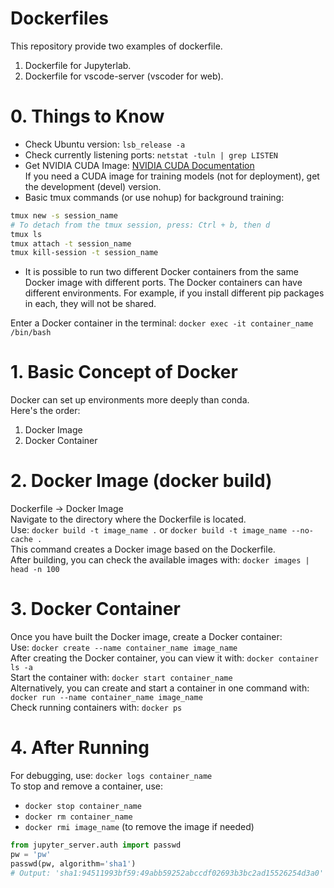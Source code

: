 # Dockerfiles  

This repository provide two examples of dockerfile.  
1. Dockerfile for Jupyterlab.
2. Dockerfile for vscode-server (vscoder for web).  

# 0. Things to Know  
- Check Ubuntu version: `lsb_release -a`  
- Check currently listening ports: `netstat -tuln | grep LISTEN`  
- Get NVIDIA CUDA Image: [NVIDIA CUDA Documentation](https://docs.nvidia.com/deeplearning/frameworks/pytorch-release-notes/rel_22-01.html)  
  If you need a CUDA image for training models (not for deployment), get the development (devel) version.  
- Basic tmux commands (or use nohup) for background training:  
```bash
tmux new -s session_name  
# To detach from the tmux session, press: Ctrl + b, then d  
tmux ls  
tmux attach -t session_name  
tmux kill-session -t session_name  
```  
- It is possible to run two different Docker containers from the same Docker image with different ports. The Docker containers can have different environments. For example, if you install different pip packages in each, they will not be shared.

Enter a Docker container in the terminal: `docker exec -it container_name /bin/bash`  

# 1. Basic Concept of Docker  
Docker can set up environments more deeply than conda.  
Here's the order:  
1. Docker Image  
2. Docker Container  

# 2. Docker Image (docker build)  
Dockerfile -> Docker Image  
Navigate to the directory where the Dockerfile is located.  
Use: `docker build -t image_name .` or `docker build -t image_name --no-cache .`  
This command creates a Docker image based on the Dockerfile.  
After building, you can check the available images with: `docker images | head -n 100`  

# 3. Docker Container  
Once you have built the Docker image, create a Docker container:  
Use: `docker create --name container_name image_name`  
After creating the Docker container, you can view it with: `docker container ls -a`  
Start the container with: `docker start container_name`  
Alternatively, you can create and start a container in one command with: `docker run --name container_name image_name`  
Check running containers with: `docker ps`  

# 4. After Running  
For debugging, use: `docker logs container_name`  
To stop and remove a container, use:  
- `docker stop container_name`  
- `docker rm container_name`  
- `docker rmi image_name` (to remove the image if needed)  

```python
from jupyter_server.auth import passwd
pw = 'pw'
passwd(pw, algorithm='sha1')
# Output: 'sha1:94511993bf59:49abb59252abccdf02693b3bc2ad15526254d3a0'
```
